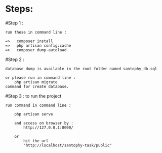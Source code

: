 # Steps:

#Step 1 : 
	
	run these in command line : 

	=>   composer install
	=>   php artisan config:cache
	=>   composer dump-autoload	

#Step 2 : 

	database dump is available in the root folder named santophy_db.sql

	or please run in command line : 
		php artisan migrate 
	command for create database.


#Step 3 : 
	to run the project

	run command in command line : 

		php artisan serve

		and access on browser by :  
			http://127.0.0.1:8000/

		or 
			hit the url 
			"http://localhost/santophy-task/public"
